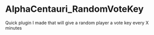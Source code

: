 # AlphaCentauri_RandomVoteKey
Quick plugin I made that will give a random player a vote key every X minutes

